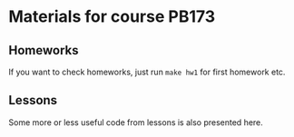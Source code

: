# Materials for course PB173

## Homeworks
If you want to check homeworks, just run `make hw1` for first homework etc.

## Lessons
Some more or less useful code from lessons is also presented here.
